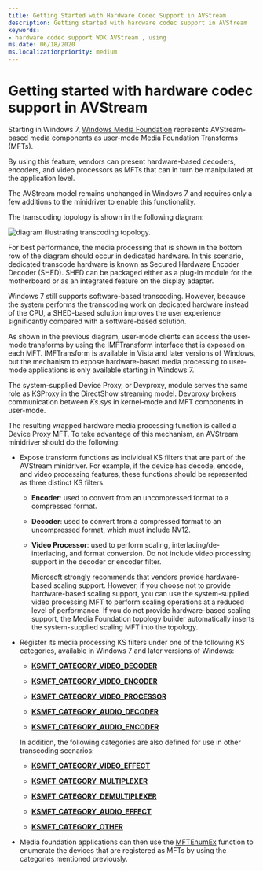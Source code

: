 ```yaml
---
title: Getting Started with Hardware Codec Support in AVStream
description: Getting started with hardware codec support in AVStream
keywords:
- hardware codec support WDK AVStream , using
ms.date: 06/18/2020
ms.localizationpriority: medium
---
```


# Getting started with hardware codec support in AVStream

Starting in Windows 7, [Windows Media Foundation](/windows/win32/medfound/media-foundation-programming-guide) represents AVStream-based media components as user-mode Media Foundation Transforms (MFTs).

By using this feature, vendors can present hardware-based decoders, encoders, and video processors as MFTs that can in turn be manipulated at the application level.

The AVStream model remains unchanged in Windows 7 and requires only a few additions to the minidriver to enable this functionality.

The transcoding topology is shown in the following diagram:

![diagram illustrating transcoding topology.](images/hw-transcoding.png)

For best performance, the media processing that is shown in the bottom row of the diagram should occur in dedicated hardware. In this scenario, dedicated transcode hardware is known as Secured Hardware Encoder Decoder (SHED). SHED can be packaged either as a plug-in module for the motherboard or as an integrated feature on the display adapter.

Windows 7 still supports software-based transcoding. However, because the system performs the transcoding work on dedicated hardware instead of the CPU, a SHED-based solution improves the user experience significantly compared with a software-based solution.

As shown in the previous diagram, user-mode clients can access the user-mode transforms by using the IMFTransform interface that is exposed on each MFT. IMFTransform is available in Vista and later versions of Windows, but the mechanism to expose hardware-based media processing to user-mode applications is only available starting in Windows 7.

The system-supplied Device Proxy, or Devproxy, module serves the same role as KSProxy in the DirectShow streaming model. Devproxy brokers communication between *Ks.sys* in kernel-mode and MFT components in user-mode.

The resulting wrapped hardware media processing function is called a Device Proxy MFT. To take advantage of this mechanism, an AVStream minidriver should do the following:

- Expose transform functions as individual KS filters that are part of the AVStream minidriver. For example, if the device has decode, encode, and video processing features, these functions should be represented as three distinct KS filters.

  - **Encoder**: used to convert from an uncompressed format to a compressed format.

  - **Decoder**: used to convert from a compressed format to an uncompressed format, which must include NV12.

  - **Video Processor**: used to perform scaling, interlacing/de-interlacing, and format conversion. Do not include video processing support in the decoder or encoder filter.

    Microsoft strongly recommends that vendors provide hardware-based scaling support. However, if you choose not to provide hardware-based scaling support, you can use the system-supplied video processing MFT to perform scaling operations at a reduced level of performance. If you do not provide hardware-based scaling support, the Media Foundation topology builder automatically inserts the system-supplied scaling MFT into the topology.

- Register its media processing KS filters under one of the following KS categories, available in Windows 7 and later versions of Windows:

  - [**KSMFT\_CATEGORY\_VIDEO\_DECODER**](../install/ksmft-category-video-decoder.md)

  - [**KSMFT\_CATEGORY\_VIDEO\_ENCODER**](../install/ksmft-category-video-encoder.md)

  - [**KSMFT\_CATEGORY\_VIDEO\_PROCESSOR**](../install/ksmft-category-video-processor.md)

  - [**KSMFT\_CATEGORY\_AUDIO\_DECODER**](../install/ksmft-category-audio-decoder.md)

  - [**KSMFT\_CATEGORY\_AUDIO\_ENCODER**](../install/ksmft-category-audio-encoder.md)

  In addition, the following categories are also defined for use in other transcoding scenarios:

  - [**KSMFT\_CATEGORY\_VIDEO\_EFFECT**](../install/ksmft-category-video-effect.md)

  - [**KSMFT\_CATEGORY\_MULTIPLEXER**](../install/ksmft-category-multiplexer.md)

  - [**KSMFT\_CATEGORY\_DEMULTIPLEXER**](../install/ksmft-category-demultiplexer.md)

  - [**KSMFT\_CATEGORY\_AUDIO\_EFFECT**](../install/ksmft-category-audio-effect.md)

  - [**KSMFT\_CATEGORY\_OTHER**](../install/ksmft-category-other.md)

- Media foundation applications can then use the [MFTEnumEx](/windows/win32/api/mfapi/nf-mfapi-mftenumex) function to enumerate the devices that are registered as MFTs by using the categories mentioned previously.
